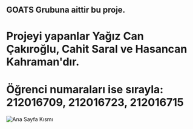 ## GOATS Grubuna aittir bu proje. 
# Projeyi yapanlar Yağız Can Çakıroğlu, Cahit Saral ve Hasancan Kahraman'dır.
# Öğrenci numaraları ise sırayla: 212016709, 212016723, 212016715
![Ana Sayfa Kısmı](https://user-images.githubusercontent.com/94487965/213664890-d079d00a-ec7c-48e3-a161-bfb6b3a0b45e.png)